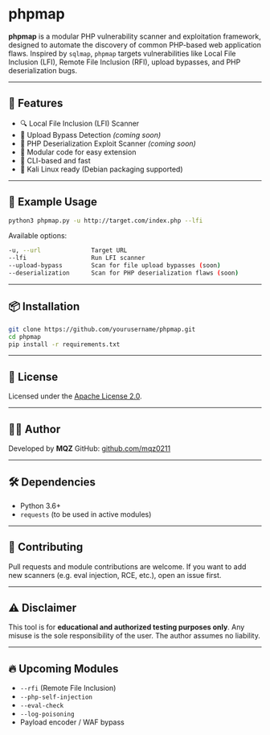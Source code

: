 # phpmap

**phpmap** is a modular PHP vulnerability scanner and exploitation framework, designed to automate the discovery of common PHP-based web application flaws. Inspired by `sqlmap`, `phpmap` targets vulnerabilities like Local File Inclusion (LFI), Remote File Inclusion (RFI), upload bypasses, and PHP deserialization bugs.

---

## 🚀 Features

* 🔍 Local File Inclusion (LFI) Scanner
* 📂 Upload Bypass Detection *(coming soon)*
* 🧬 PHP Deserialization Exploit Scanner *(coming soon)*
* 🧰 Modular code for easy extension
* 🎯 CLI-based and fast
* 🐧 Kali Linux ready (Debian packaging supported)

---

## 🧪 Example Usage

```bash
python3 phpmap.py -u http://target.com/index.php --lfi
```

Available options:

```bash
-u, --url              Target URL
--lfi                  Run LFI scanner
--upload-bypass        Scan for file upload bypasses (soon)
--deserialization      Scan for PHP deserialization flaws (soon)
```

---

## 📦 Installation

```bash
git clone https://github.com/yourusername/phpmap.git
cd phpmap
pip install -r requirements.txt
```

---

## 📜 License

Licensed under the [Apache License 2.0](https://www.apache.org/licenses/LICENSE-2.0).

---

## 👨‍💻 Author

Developed by **MQZ**
GitHub: [github.com/mqz0211](https://github.com/mqz0211)


---

## 🛠 Dependencies

* Python 3.6+
* `requests` (to be used in active modules)

---

## 🤝 Contributing

Pull requests and module contributions are welcome. If you want to add new scanners (e.g. eval injection, RCE, etc.), open an issue first.

---

## ⚠️ Disclaimer

This tool is for **educational and authorized testing purposes only**. Any misuse is the sole responsibility of the user. The author assumes no liability.

---

## 🔥 Upcoming Modules

* `--rfi` (Remote File Inclusion)
* `--php-self-injection`
* `--eval-check`
* `--log-poisoning`
* Payload encoder / WAF bypass
